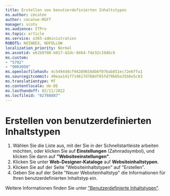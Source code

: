 ```yaml
---
title: Erstellen von benutzerdefinierten Inhaltstypen
ms.author: cmcatee
author: cmcatee-MSFT
manager: scotv
ms.audience: ITPro
ms.topic: article
ms.service: o365-administration
ROBOTS: NOINDEX, NOFOLLOW
localization_priority: Normal
ms.assetid: e62b9f80-b017-42dc-9464-f4e32c19d6c9
ms.custom:
- "5792"
- "9003050"
ms.openlocfilehash: 4c5494ddcf94289658db6f076ab851ec72e6ffa1
ms.sourcegitcommit: 49eaa1417714617d768df85fd79b65e35b6e5c83
ms.translationtype: MT
ms.contentlocale: de-DE
ms.lasthandoff: 02/11/2022
ms.locfileid: "62760887"
---
```

# <a name="create-custom-content-types"></a>Erstellen von benutzerdefinierten Inhaltstypen

1. Wählen Sie die Liste aus, mit der Sie in der Schnellstartleiste arbeiten möchten, oder klicken Sie auf **Einstellungen** (Zahnradsymbol), und klicken Sie dann auf **"Websiteeinstellungen"**.
2. Klicken Sie unter **Web-Designer-Kataloge** auf **Websiteinhaltstypen**.
3. Klicken Sie auf der Seite "Websiteinhaltstypen" auf "Erstellen".
4. Geben Sie auf der Seite "Neuer Websiteinhaltstyp" die Informationen für Ihren benutzerdefinierten Inhaltstyp ein.

Weitere Informationen finden Sie unter  ["Benutzerdefinierte Inhaltstypen"](https://support.microsoft.com/office/e1277a2e-a1e8-4473-9126-91a0647766e5#__toc323548991).